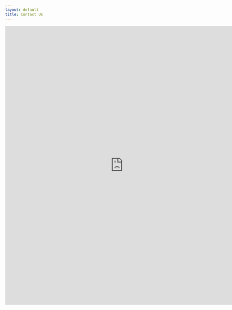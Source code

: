 ```yaml
---
layout: default
title: Contact Us
---
```


<iframe src="https://spreadsheets.google.com/spreadsheet/embeddedform?formkey=dGNKTGJ6dVdBd3MyMW10ME14T1ZjcWc6MQ" width="760" height="898" frameborder="0" marginheight="0" marginwidth="0">Loading...</iframe>